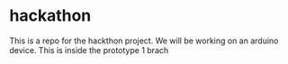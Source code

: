 # hackathon
This is a repo for the hackthon project. We will be working on an arduino device.
This is inside the prototype 1 brach
